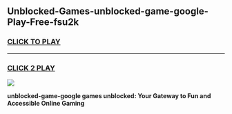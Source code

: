 
## Unblocked-Games-unblocked-game-google-Play-Free-fsu2k
<h3>
<a href="https://premium76.site?title=unblocked-game-google&ref=18A">CLICK TO PLAY</a></h3>
<hr>

<h3>
<a href="https://premium76.site?title=unblocked-game-google&ref=18A">CLICK 2 PLAY</a>
  
</h3>

<a href="https://premium76.site?title=unblocked-game-google&ref=18A"><img src="https://clearcache.store/games.png"></a>


**unblocked-game-google games unblocked: Your Gateway to Fun and Accessible Online Gaming**
